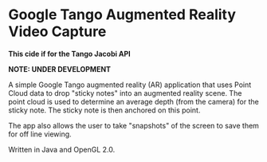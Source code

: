 # Google Tango Augmented Reality Video Capture

**This cide if for the Tango Jacobi API**

**NOTE:  UNDER DEVELOPMENT**

A simple Google Tango augmented reality (AR) application that uses Point Cloud data to drop "sticky notes" into an augmented reality scene.  The point cloud is used to determine an average depth (from the camera) for the sticky note.  The sticky note is then anchored on this point.

The app also allows the user to take "snapshots" of the screen to save them for off line viewing.

Written in Java and OpenGL 2.0.



